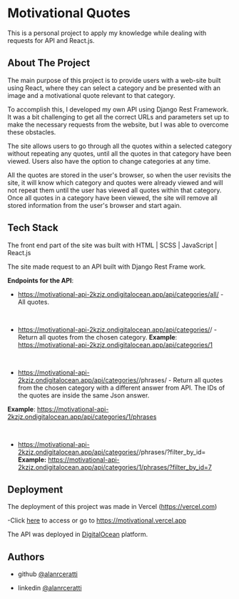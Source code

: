 
# Motivational Quotes


This is a personal project to apply my knowledge while dealing with requests for API and React.js. 


## About The Project
The main purpose of this project is to provide users with a web-site built using React, where they can select a category and be presented with an image and a motivational quote relevant to that category.

To accomplish this, I developed my own API using Django Rest Framework. It was a bit challenging to get all the correct URLs and parameters set up to make the necessary requests from the website, but I was able to overcome these obstacles.

The site allows users to go through all the quotes within a selected category without repeating any quotes, until all the quotes in that category have been viewed. Users also have the option to change categories at any time.

All the quotes are stored in the user's browser, so when the user revisits the site, it will know which category and quotes were already viewed and will not repeat them until the user has viewed all quotes within that category. 
Once all quotes in a category have been viewed, the site will remove all stored information from the user's browser and start again.

## Tech Stack


The front end part of the site was built with HTML | SCSS | JavaScript | React.js 

The site made request to an API built with Django Rest Frame work.

**Endpoints for the API**:

- https://motivational-api-2kzjz.ondigitalocean.app/api/categories/all/ - All quotes.

  &nbsp; 
 
- https://motivational-api-2kzjz.ondigitalocean.app/api/categories/<ID OF CATEGORY>/ - Return all quotes from the chosen category.
**Example**: https://motivational-api-2kzjz.ondigitalocean.app/api/categories/1

  &nbsp; 
 

- https://motivational-api-2kzjz.ondigitalocean.app/api/categories/<ID OF CATEGORY>/phrases/ -  Return all quotes from the chosen category with a different answer from API. The IDs of the quotes are inside the same Json answer.

**Example**: https://motivational-api-2kzjz.ondigitalocean.app/api/categories/1/phrases

  &nbsp; 
 
- https://motivational-api-2kzjz.ondigitalocean.app/api/categories/<ID OF CATEGORY>/phrases/?filter_by_id=<ID OF QUOTE>
**Example:** https://motivational-api-2kzjz.ondigitalocean.app/api/categories/1/phrases/?filter_by_id=7



## Deployment

The deployment of this project was made in Vercel (https://vercel.com)

-Click [here](https://motivational.vercel.app) to access or go to https://motivational.vercel.app


The API was deployed in [DigitalOcean](https://cloud.digitalocean.com) platform.
## Authors

- github [@alanrceratti](https://github.com/alanrceratti)

-  linkedin [@alanrceratti](https://www.linkedin.com/in/alan-ceratti-7ab8261b8)
